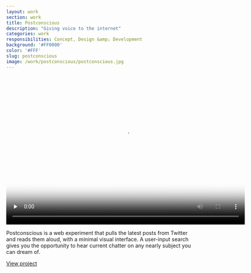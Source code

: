 ```yaml
---
layout: work
section: work
title: Postconscious
description: "Giving voice to the internet"
categories: work
responsibilities: Concept, Design &amp; Development
background: '#FF0000'
color: '#FFF'
slug: postconscious
image: /work/postconscious/postconscious.jpg
---
```


<div>
  <video id="joanna" class="browser_img" title="POSTCONSCIOUS"
    preload="none" width="640" height="400" poster="{{ site.root }}{{ page.image }}" data-setup="{}">
    <source src="{{ site.root }}/work/postconscious/postconscious.mp4" type='video/mp4'>
  </video>
</div>

Postconscious is a web experiment that pulls the latest posts from Twitter and reads them aloud, with a minimal visual interface. A user-input search gives you the opportunity to hear current chatter on any nearly subject you can dream of.

<a href="http://postconscio.us/" class="button" rel="external">View project</a>
